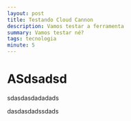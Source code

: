 ```yaml
---
layout: post
title: Testando Cloud Cannon
description: Vamos testar a ferramenta
summary: Vamos testar né?
tags: tecnologia
minute: 5
---
```

# ASdsadsd

sdasdasdadadads

dasdasdadssdads